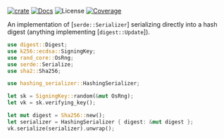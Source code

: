 [![crate][crate-image]][crate-link]
[![Docs][docs-image]][docs-link]
![License][license-image]
[![Coverage][coverage-image]][coverage-link]

An implementation of [`serde::Serializer`] serializing directly into a hash digest (anything implementing [`digest::Update`]).

```rust
use digest::Digest;
use k256::ecdsa::SigningKey;
use rand_core::OsRng;
use serde::Serialize;
use sha2::Sha256;

use hashing_serializer::HashingSerializer;

let sk = SigningKey::random(&mut OsRng);
let vk = sk.verifying_key();

let mut digest = Sha256::new();
let serializer = HashingSerializer { digest: &mut digest };
vk.serialize(serializer).unwrap();
```

[crate-image]: https://img.shields.io/crates/v/hashing-serializer.svg
[crate-link]: https://crates.io/crates/hashing-serializer
[docs-image]: https://docs.rs/hashing-serializer/badge.svg
[docs-link]: https://docs.rs/hashing-serializer/
[license-image]: https://img.shields.io/crates/l/hashing-serializer
[coverage-image]: https://codecov.io/gh/fjarri/hashing-serializer/branch/master/graph/badge.svg
[coverage-link]: https://codecov.io/gh/fjarri/hashing-serializer
